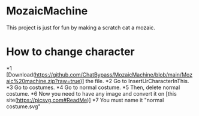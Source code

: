# MozaicMachine
This project is just for fun by making a scratch cat a mozaic.
# How to change character
*1 [Download(https://github.com/ChatBypass/MozaicMachine/blob/main/Mozaic%20machine.zip?raw=true)] the file.
*2 Go to InsertUrCharacterInThis.
*3 Go to costumes.
*4 Go to normal costume.
*5 Then, delete normal costume.
*6 Now you need to have any image and convert it on [this site(https://picsvg.com#ReadMe)]
*7 You must name it "normal costume.svg"
